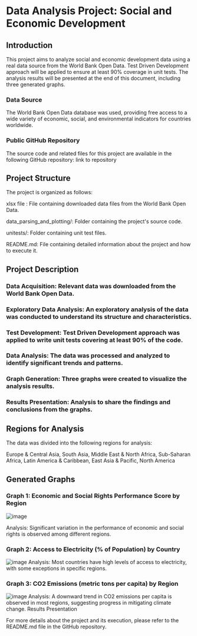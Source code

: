 
# **Data Analysis Project: Social and Economic Development**

## **Introduction**
This project aims to analyze social and economic development data using a real data source from the World Bank Open Data. Test Driven Development approach will be applied to ensure at least 90% coverage in unit tests. The analysis results will be presented at the end of this document, including three generated graphs. 

### **Data Source**
The World Bank Open Data database was used, providing free access to a wide variety of economic, social, and environmental indicators for countries worldwide.

### **Public GitHub Repository**
The source code and related files for this project are available in the following GitHub repository: link to repository

## **Project Structure**
The project is organized as follows:

xlsx file : File containing downloaded data files from the World Bank Open Data.

data_parsing_and_plotting/: Folder containing the project's source code.

unitests/: Folder containing unit test files.


README.md: File containing detailed information about the project and how to execute it.

## **Project Description**

### Data Acquisition: Relevant data was downloaded from the World Bank Open Data.
### Exploratory Data Analysis: An exploratory analysis of the data was conducted to understand its structure and characteristics.
### Test Development: Test Driven Development approach was applied to write unit tests covering at least 90% of the code.
### Data Analysis: The data was processed and analyzed to identify significant trends and patterns.
### Graph Generation: Three graphs were created to visualize the analysis results.
### Results Presentation: Analysis to share the findings and conclusions from the graphs.


## **Regions for Analysis**
The data was divided into the following regions for analysis:

Europe & Central Asia,
South Asia,
Middle East & North Africa,
Sub-Saharan Africa,
Latin America & Caribbean,
East Asia & Pacific,
North America

## **Generated Graphs**
### Graph 1: Economic and Social Rights Performance Score by Region 
![image](https://github.com/juan-aguilera/Real-world-data-analysis-/assets/158538464/089d96f3-c998-49a9-96c0-f4b0300cd376)

Analysis: Significant variation in the performance of economic and social rights is observed among different regions.

### Graph 2: Access to Electricity (% of Population) by Country
![image](https://github.com/juan-aguilera/Real-world-data-analysis-/assets/158538464/b5d2004e-04de-4d00-9631-8b5ffeac6a63)
Analysis: Most countries have high levels of access to electricity, with some exceptions in specific regions.

### Graph 3: CO2 Emissions (metric tons per capita) by Region
![image](https://github.com/juan-aguilera/Real-world-data-analysis-/assets/158538464/71534513-4c35-4be5-980e-a7a34bf1570c)
Analysis: A downward trend in CO2 emissions per capita is observed in most regions, suggesting progress in mitigating climate change.
Results Presentation


For more details about the project and its execution, please refer to the README.md file in the GitHub repository.
